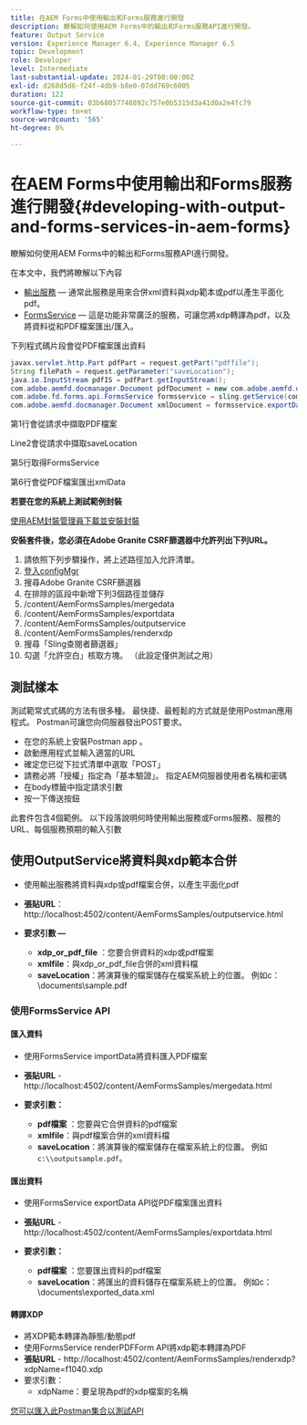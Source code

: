 ```yaml
---
title: 在AEM Forms中使用輸出和Forms服務進行開發
description: 瞭解如何使用AEM Forms中的輸出和Forms服務API進行開發。
feature: Output Service
version: Experience Manager 6.4, Experience Manager 6.5
topic: Development
role: Developer
level: Intermediate
last-substantial-update: 2024-01-29T00:00:00Z
exl-id: d268d5d6-f24f-4db9-b8e0-07dd769c6005
duration: 122
source-git-commit: 03b68057748892c757e0b5315d3a41d0a2e4fc79
workflow-type: tm+mt
source-wordcount: '565'
ht-degree: 0%

---
```


# 在AEM Forms中使用輸出和Forms服務進行開發{#developing-with-output-and-forms-services-in-aem-forms}

瞭解如何使用AEM Forms中的輸出和Forms服務API進行開發。

在本文中，我們將瞭解以下內容

* [輸出服務](https://developer.adobe.com/experience-manager/reference-materials/6-5/forms/javadocs/index.html?com/adobe/fd/output/api/OutputService.html) — 通常此服務是用來合併xml資料與xdp範本或pdf以產生平面化pdf。
* [FormsService](https://developer.adobe.com/experience-manager/reference-materials/6-5/forms/javadocs/com/adobe/fd/forms/api/FormsService.html) — 這是功能非常廣泛的服務，可讓您將xdp轉譯為pdf，以及將資料從和PDF檔案匯出/匯入。


下列程式碼片段會從PDF檔案匯出資料

```java
javax.servlet.http.Part pdfPart = request.getPart("pdffile");
String filePath = request.getParameter("saveLocation");
java.io.InputStream pdfIS = pdfPart.getInputStream();
com.adobe.aemfd.docmanager.Document pdfDocument = new com.adobe.aemfd.docmanager.Document(pdfIS);
com.adobe.fd.forms.api.FormsService formsservice = sling.getService(com.adobe.fd.forms.api.FormsService.class);
com.adobe.aemfd.docmanager.Document xmlDocument = formsservice.exportData(pdfDocument,com.adobe.fd.forms.api.DataFormat.Auto);
```

第1行會從請求中擷取PDF檔案

Line2會從請求中擷取saveLocation

第5行取得FormsService

第6行會從PDF檔案匯出xmlData

**若要在您的系統上測試範例封裝**

[使用AEM封裝管理員下載並安裝封裝](assets/using-output-and-form-service-api.zip)




**安裝套件後，您必須在Adobe Granite CSRF篩選器中允許列出下列URL。**

1. 請依照下列步驟操作，將上述路徑加入允許清單。
1. [登入configMgr](http://localhost:4502/system/console/configMgr)
1. 搜尋Adobe Granite CSRF篩選器
1. 在排除的區段中新增下列3個路徑並儲存
1. /content/AemFormsSamples/mergedata
1. /content/AemFormsSamples/exportdata
1. /content/AemFormsSamples/outputservice
1. /content/AemFormsSamples/renderxdp
1. 搜尋「Sling查閱者篩選器」
1. 勾選「允許空白」核取方塊。 （此設定僅供測試之用）

## 測試樣本

測試範常式式碼的方法有很多種。 最快捷、最輕鬆的方式就是使用Postman應用程式。 Postman可讓您向伺服器發出POST要求。

* 在您的系統上安裝Postman app 。
* 啟動應用程式並輸入適當的URL
* 確定您已從下拉式清單中選取「POST」
* 請務必將「授權」指定為「基本驗證」。 指定AEM伺服器使用者名稱和密碼
* 在body標籤中指定請求引數
* 按一下傳送按鈕

此套件包含4個範例。 以下段落說明何時使用輸出服務或Forms服務、服務的URL、每個服務預期的輸入引數

## 使用OutputService將資料與xdp範本合併

* 使用輸出服務將資料與xdp或pdf檔案合併，以產生平面化pdf
* **張貼URL**： http://localhost:4502/content/AemFormsSamples/outputservice.html
* **要求引數 —**

   * **xdp_or_pdf_file** ：您要合併資料的xdp或pdf檔案
   * **xmlfile**：與xdp_or_pdf_file合併的xml資料檔
   * **saveLocation**：將演算後的檔案儲存在檔案系統上的位置。 例如c：\\documents\\sample.pdf

### 使用FormsService API

#### 匯入資料

* 使用FormsService importData將資料匯入PDF檔案
* **張貼URL** - http://localhost:4502/content/AemFormsSamples/mergedata.html

* **要求引數：**

   * **pdf檔案** ：您要與它合併資料的pdf檔案
   * **xmlfile**：與pdf檔案合併的xml資料檔
   * **saveLocation**：將演算後的檔案儲存在檔案系統上的位置。 例如 `c:\\outputsample.pdf`。

#### 匯出資料

* 使用FormsService exportData API從PDF檔案匯出資料
* **張貼URL** - http://localhost:4502/content/AemFormsSamples/exportdata.html
* **要求引數：**

   * **pdf檔案** ：您要匯出資料的pdf檔案
   * **saveLocation**：將匯出的資料儲存在檔案系統上的位置。 例如c：\\documents\\exported_data.xml

#### 轉譯XDP

* 將XDP範本轉譯為靜態/動態pdf
* 使用FormsService renderPDFForm API將xdp範本轉譯為PDF
* **張貼URL** - http://localhost:4502/content/AemFormsSamples/renderxdp?xdpName=f1040.xdp
* 要求引數：
   * xdpName：要呈現為pdf的xdp檔案的名稱

[您可以匯入此Postman集合以測試API](assets/UsingDocumentServicesInAEMForms.postman_collection.json)

